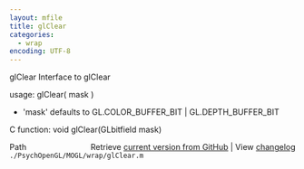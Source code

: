 ```yaml
---
layout: mfile
title: glClear
categories:
  - wrap
encoding: UTF-8
---
```


glClear  Interface to glClear  

usage:  glClear( mask )  

- 'mask' defaults to GL.COLOR\_BUFFER\_BIT | GL.DEPTH\_BUFFER\_BIT  

C function:  void glClear(GLbitfield mask)  


<div class="code_header" style="text-align:right;">
  <span style="float:left;">Path&nbsp;&nbsp;</span> <span class="counter">Retrieve <a href=
  "https://raw.github.com/Psychtoolbox-3/Psychtoolbox-3/beta/./PsychOpenGL/MOGL/wrap/glClear.m">current version from GitHub</a> | View <a href=
  "https://github.com/Psychtoolbox-3/Psychtoolbox-3/commits/beta/./PsychOpenGL/MOGL/wrap/glClear.m">changelog</a></span>
</div>
<div class="code">
  <code>./PsychOpenGL/MOGL/wrap/glClear.m</code>
</div>
